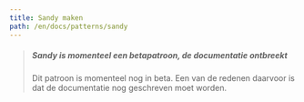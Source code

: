 ```yaml
---
title: Sandy maken
path: /en/docs/patterns/sandy
---
```


> ##### Sandy is momenteel een betapatroon, de documentatie ontbreekt
> 
> Dit patroon is momenteel nog in beta. Een van de redenen daarvoor is dat de documentatie nog geschreven moet worden.